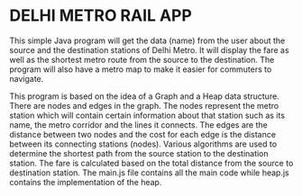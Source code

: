 # DELHI METRO RAIL APP

This simple Java program will get the data (name) from the user about the source and the destination stations of Delhi Metro. It will display the fare as well as the shortest metro route from the source to the destination. The program will also have a metro map to make it easier for commuters to navigate.

This program is based on the idea of a Graph and a Heap data structure. There are nodes and edges in the graph. The nodes represent the metro station which will contain certain information about that station such as its name, the metro corridor and the lines it connects. The edges are the distance between two nodes and the cost for each edge is the distance between its connecting stations (nodes). Various algorithms are used to determine the shortest path from the source station to the destination station. The fare is calculated based on the total distance from the source to destination station. The main.js file contains all the main code while heap.js contains the implementation of the heap.
